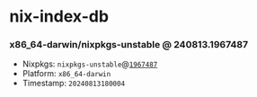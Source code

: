 # nix-index-db
### x86_64-darwin/nixpkgs-unstable @ 240813.1967487
- Nixpkgs: `nixpkgs-unstable`@[`1967487`](https://github.com/NixOS/nixpkgs/commit/19674872444bb3e0768249e724d99c8649c3bd78)
- Platform: `x86_64-darwin`
- Timestamp: `20240813180004`
